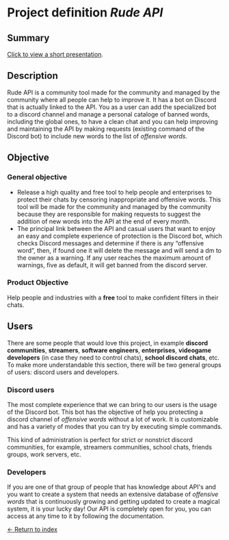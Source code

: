 # Project definition _Rude API_

## Summary

[Click to view a short presentation](https://docs.google.com/presentation/d/1aPSuhjsSURNMX2iPGbojI9Pdv6J8picLfpoK9Mx5KI8/edit?usp=sharing).

## Description

Rude API is a community tool made for the community and managed by the community where all people can help to improve it. It has a bot on Discord that is actually linked to the API. You as a user can add the specialized bot to a discord channel and manage a personal cataloge of banned words, including the global ones, to have a clean chat and you can help improving and maintaining the API by making requests (existing command of the Discord bot) to include new words to the list of _offensive words_.

## Objective

### General objective

- Release a high quality and free tool to help people and enterprises to protect their chats by censoring inappropriate and offensive words. This tool will be made for the community and managed by the community because they are responsible for making requests to suggest the addition of new words into the API at the end of every month.
- The principal link between the API and casual users that want to enjoy an easy and complete experience of protection is the Discord bot, which checks Discord messages and determine if there is any “offensive word”, then, if found one it will delete the message and will send a dm to the owner as a warning. If any user reaches the maximum amount of warnings, five as default, it will get banned from the discord server.

### Product Objective

Help people and industries with a **free** tool to make confident filters in their chats.

## Users

There are some people that would love this project, in example **discord communities**, **streamers**, **software engineers**, **enterprises**, **videogame developers** (in case they need to control chats), **school discord chats**, etc. To make more understandable this section, there will be two general groups of users: discord users and developers.

### Discord users

The most complete experience that we can bring to our users is the usage of the Discord bot. This bot has the objective of help you protecting a discord channel of _offensive words_ without a lot of work. It is customizable and has a variety of modes that you can try by executing simple commands.

This kind of administration is perfect for strict or nonstrict discord communities, for example, streamers communities, school chats, friends groups, work servers, etc.

### Developers

If you are one of that group of people that has knowledge about API's and you want to create a system that needs an extensive database of _offensive words_ that is continuously growing and getting updated to create a magical system, it is your lucky day! Our API is completely open for you, you can access at any time to it by following the documentation.

[<- Return to index](../README.md)
